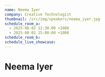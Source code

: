 ```yaml
---
name: Neema Iyer
company: Creative Technologist
thumbnail: /src/img/speakers/neema_iyer.jpg
schedule_room_a:
  - 2025-08-02 12:30:00 +1000
  - 2025-08-02 15:00:00 +1000
schedule_room_b: 
schedule_live_showcase: 
---
```


# Neema Iyer
